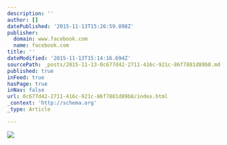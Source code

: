 ```yaml
---
description: ''
author: []
datePublished: '2015-11-13T15:26:59.898Z'
publisher:
  domain: www.facebook.com
  name: facebook.com
title: ''
dateModified: '2015-11-13T15:14:16.694Z'
sourcePath: _posts/2015-11-13-0c677d42-2711-416c-921c-86f7881d89b8.md
published: true
inFeed: true
hasPage: true
inNav: false
url: 0c677d42-2711-416c-921c-86f7881d89b8/index.html
_context: 'http://schema.org'
_type: Article

---
```

![](https://scontent-arn2-1.xx.fbcdn.net/hphotos-xaf1/v/t1.0-9/11800312_431646747007838_5424801262059576796_n.jpg?oh=8841631bf5bf3ab8628f7c355d58aed5&oe=56B56A22)